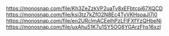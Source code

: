 https://monosnap.com/file/Kh3ZeZzkVP2uaTv8xEFbtcpi67XQCD
https://monosnap.com/file/ksi3tz7kZfO2N8Ec4TyVKHsoaJl7j0
https://monosnap.com/file/en2URcImACEeIhPzLFIFXfYzQHbeNi
https://monosnap.com/file/uxAhu51K7u1SY5OG6YGArzFhs16xzI
